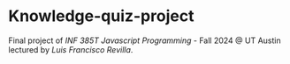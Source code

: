 # Knowledge-quiz-project

Final project of *INF 385T Javascript Programming* - Fall 2024 @ UT Austin lectured by *Luis Francisco Revilla*.
